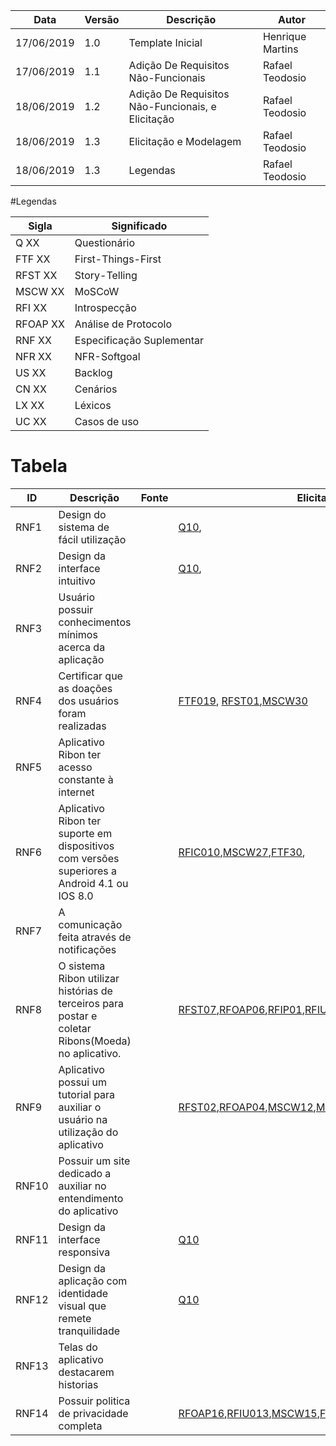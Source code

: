 | Data | Versão | Descrição | Autor |
| - | - | - | - |
| 17/06/2019 | 1.0 | Template Inicial | Henrique Martins |
| 17/06/2019 | 1.1 | Adição De Requisitos Não-Funcionais | Rafael Teodosio |
| 18/06/2019 | 1.2 | Adição De Requisitos Não-Funcionais, e Elicitação | Rafael Teodosio |
| 18/06/2019 | 1.3 | Elicitação e Modelagem | Rafael Teodosio |
| 18/06/2019 | 1.3 | Legendas | Rafael Teodosio |

#Legendas

| Sigla | Significado |
| - | - |
|Q XX| Questionário |
|FTF XX|First-Things-First|
|RFST XX|Story-Telling|
|MSCW XX|MoSCoW|
|RFI XX|Introspecção|
|RFOAP XX|Análise de Protocolo|
|RNF XX|Especificação Suplementar|
|NFR XX| NFR-Softgoal|
|US XX| Backlog|
|CN XX|Cenários|
|LX XX|Léxicos|
|UC XX|Casos de uso|

# Tabela

| ID | Descrição | Fonte | Elicitação | Modelagem |
| - | - | - | - | - |
| RNF1 | Design do sistema de fácil utilização |  | [Q10](https://github.com/requisitos-2019-1/Ribon/wiki/Question%C3%A1rio), |  [RNFU01](https://github.com/requisitos-2019-1/Ribon/wiki/Especifica%C3%A7%C3%A3o-suplementar#21-rnfu01), [NRFU2.0](https://github.com/requisitos-2019-1/Ribon/wiki/NFR-Softgoal#nfr-usabilidade-do-sistema-20),[US046](https://github.com/requisitos-2019-1/Ribon/wiki/Backlog-de-Produto) |
| RNF2 | Design da interface intuitivo |  | [Q10](https://github.com/requisitos-2019-1/Ribon/wiki/Question%C3%A1rio), | [RNFU02](https://github.com/requisitos-2019-1/Ribon/wiki/Especifica%C3%A7%C3%A3o-suplementar#23-rnfu03), [NRFU2.0](https://github.com/requisitos-2019-1/Ribon/wiki/NFR-Softgoal#nfr-usabilidade-do-sistema-20), [RNFRD01](),[US047](https://github.com/requisitos-2019-1/Ribon/wiki/Backlog-de-Produto)|
| RNF3 | Usuário possuir conhecimentos mínimos acerca da aplicação |  |  | [RNFU04](https://github.com/requisitos-2019-1/Ribon/wiki/Especifica%C3%A7%C3%A3o-suplementar#24-rnfu04),[US049](https://github.com/requisitos-2019-1/Ribon/wiki/Backlog-de-Produto) |
| RNF4 | Certificar que as doações dos usuários foram realizadas  |  | [FTF019](https://github.com/requisitos-2019-1/Ribon/wiki/First-Things-First), [RFST01](https://github.com/requisitos-2019-1/Ribon/wiki/Story-Telling#story-telling-1),[MSCW30](https://github.com/requisitos-2019-1/Ribon/wiki/MoSCoW) | [RNFC02](https://github.com/requisitos-2019-1/Ribon/wiki/Especifica%C3%A7%C3%A3o-suplementar#32-rnfc02),[US051](https://github.com/requisitos-2019-1/Ribon/wiki/Backlog-de-Produto),[US043](https://github.com/requisitos-2019-1/Ribon/wiki/Backlog-de-Produto), |
| RNF5 | Aplicativo Ribon ter acesso constante à internet |  |  | [RNFD01](https://github.com/requisitos-2019-1/Ribon/wiki/Especifica%C3%A7%C3%A3o-suplementar#41-rnfd01), [NFRD1.0](https://github.com/requisitos-2019-1/Ribon/wiki/NFR-Softgoal#desempenho0),[US052](https://github.com/requisitos-2019-1/Ribon/wiki/Backlog-de-Produto)|
| RNF6 | Aplicativo Ribon ter suporte em dispositivos com versões superiores a Android 4.1 ou IOS 8.0 |  | [RFIC010](https://github.com/requisitos-2019-1/Ribon/wiki/Introspec%C3%A7%C3%A3o),[MSCW27](https://github.com/requisitos-2019-1/Ribon/wiki/MoSCoW),[FTF30](https://github.com/requisitos-2019-1/Ribon/wiki/First-Things-First), | [US054](https://github.com/requisitos-2019-1/Ribon/wiki/Backlog-de-Produto),[RNFS01](https://github.com/requisitos-2019-1/Ribon/wiki/Especifica%C3%A7%C3%A3o-suplementar#51-rnfs01) |
| RNF7 | A comunicação feita através de notificações |  |  | [RNFI04](https://github.com/requisitos-2019-1/Ribon/wiki/Especifica%C3%A7%C3%A3o-suplementar#comunica%C3%A7%C3%A3o) |
| RNF8 | O sistema Ribon utilizar histórias de terceiros para postar e coletar Ribons(Moeda) no aplicativo. |  | [RFST07](https://github.com/requisitos-2019-1/Ribon/wiki/Story-Telling),[RFOAP06](https://github.com/requisitos-2019-1/Ribon/wiki/Observa%C3%A7%C3%A3o---An%C3%A1lise-de-Protocolo),[RFIP01](https://github.com/requisitos-2019-1/Ribon/wiki/Introspec%C3%A7%C3%A3o),[RFIU01](https://github.com/requisitos-2019-1/Ribon/wiki/Introspec%C3%A7%C3%A3o),[MSCW17](https://github.com/requisitos-2019-1/Ribon/wiki/MoSCoW),[FTF11](https://github.com/requisitos-2019-1/Ribon/wiki/First-Things-First), | [RNFC01](https://github.com/requisitos-2019-1/Ribon/wiki/Especifica%C3%A7%C3%A3o-suplementar#81-rnfc01),[CN009](https://github.com/requisitos-2019-1/Ribon/blob/master/Modelagem%20de%20Requisitos/Cenarios/CN009_Ler_Historias.md), |
| RNF9 | Aplicativo possui um tutorial para auxiliar o usuário na utilização do aplicativo |  | [RFST02](https://github.com/requisitos-2019-1/Ribon/wiki/Story-Telling),[RFOAP04](https://github.com/requisitos-2019-1/Ribon/wiki/Observa%C3%A7%C3%A3o---An%C3%A1lise-de-Protocolo),[MSCW12](https://github.com/requisitos-2019-1/Ribon/wiki/MoSCoW),[MSCW31](https://github.com/requisitos-2019-1/Ribon/wiki/MoSCoW),[FTF06](https://github.com/requisitos-2019-1/Ribon/wiki/First-Things-First),[FTF07](https://github.com/requisitos-2019-1/Ribon/wiki/First-Things-First),[FTF17](https://github.com/requisitos-2019-1/Ribon/wiki/First-Things-First) | [NFRU2.0](https://github.com/requisitos-2019-1/Ribon/wiki/NFR-Softgoal#nfr-usabilidade-do-sistema-20),[RNFU3](https://github.com/requisitos-2019-1/Ribon/wiki/Especifica%C3%A7%C3%A3o-suplementar#23-rnfu030),[US012](https://github.com/requisitos-2019-1/Ribon/wiki/Backlog-de-Produto) |
| RNF10 | Possuir um site dedicado a auxiliar no entendimento do aplicativo |  |  | [RNFSA01](https://github.com/requisitos-2019-1/Ribon/wiki/Especifica%C3%A7%C3%A3o-suplementar#71-rnfsa01),[]() |
| RNF11 | Design da interface responsiva |  | [Q10](https://github.com/requisitos-2019-1/Ribon/wiki/Question%C3%A1rio) | [NFRU2](https://github.com/requisitos-2019-1/Ribon/wiki/NFR-Softgoal#nfr-usabilidade-do-sistema-20),[RNFRD01](https://github.com/requisitos-2019-1/Ribon/wiki/Especifica%C3%A7%C3%A3o-suplementar#61-rnfrd01) |
| RNF12 | Design da aplicação com identidade visual que remete tranquilidade |  | [Q10](https://github.com/requisitos-2019-1/Ribon/wiki/Question%C3%A1rio) | [NFRU2](https://github.com/requisitos-2019-1/Ribon/wiki/NFR-Softgoal#nfr-usabilidade-do-sistema-20), [RNFRD01](https://github.com/requisitos-2019-1/Ribon/wiki/Especifica%C3%A7%C3%A3o-suplementar#61-rnfrd01) |
| RNF13 | Telas do aplicativo destacarem historias |  |  | [RNFRD01](https://github.com/requisitos-2019-1/Ribon/wiki/Especifica%C3%A7%C3%A3o-suplementar#61-rnfrd01) |
| RNF14 | Possuir politica de privacidade completa |  | [RFOAP16](https://github.com/requisitos-2019-1/Ribon/wiki/Observa%C3%A7%C3%A3o---An%C3%A1lise-de-Protocolo),[RFIU013](https://github.com/requisitos-2019-1/Ribon/wiki/Introspec%C3%A7%C3%A3o),[MSCW15](https://github.com/requisitos-2019-1/Ribon/wiki/MoSCoW),[FTF05](https://github.com/requisitos-2019-1/Ribon/wiki/First-Things-First) | [NFRP2](https://github.com/requisitos-2019-1/Ribon/wiki/NFR-Softgoal#nrf-privacidade-20) |
